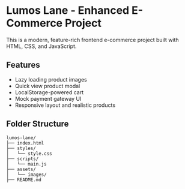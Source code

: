 # Lumos Lane - Enhanced E-Commerce Project

This is a modern, feature-rich frontend e-commerce project built with HTML, CSS, and JavaScript.

## Features
- Lazy loading product images
- Quick view product modal
- LocalStorage-powered cart
- Mock payment gateway UI
- Responsive layout and realistic products

## Folder Structure
```
lumos-lane/
├── index.html
├── styles/
│   └── style.css
├── scripts/
│   └── main.js
├── assets/
│   └── images/
├── README.md
```
